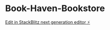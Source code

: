 # Book-Haven-Bookstore

[Edit in StackBlitz next generation editor ⚡️](https://stackblitz.com/~/github.com/rayhamo98/Book-Haven-Bookstore)